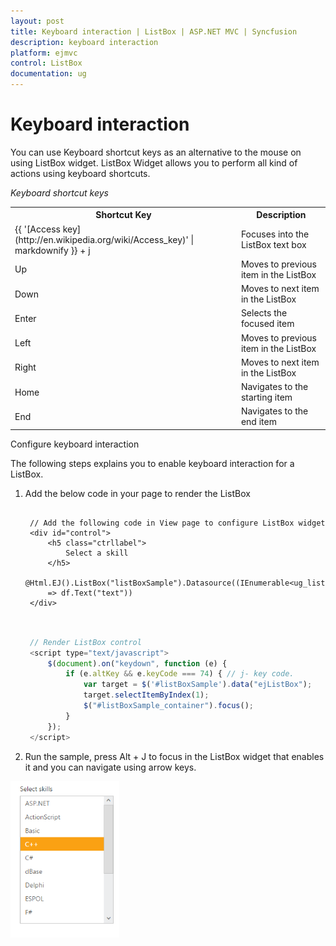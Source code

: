 ```yaml
---
layout: post
title: Keyboard interaction | ListBox | ASP.NET MVC | Syncfusion
description: keyboard interaction
platform: ejmvc
control: ListBox
documentation: ug
---
```


# Keyboard interaction

You can use Keyboard shortcut keys as an alternative to the mouse on using ListBox widget. ListBox Widget allows you to perform all kind of actions using keyboard shortcuts.

_Keyboard shortcut keys_

<table>
<tr>
<th>
Shortcut Key</th><th>
Description</th></tr>
<tr>
<td>
{{ '[Access key](http://en.wikipedia.org/wiki/Access_key)' | markdownify }} + j	</td><td>
Focuses into the ListBox text box</td></tr>
<tr>
<td>
Up</td><td>
Moves to previous item in the ListBox</td></tr>
<tr>
<td>
Down</td><td>
Moves to next item in the ListBox</td></tr>
<tr>
<td>
Enter</td><td>
Selects the focused item</td></tr>
<tr>
<td>
Left </td><td>
Moves to previous item in the ListBox</td></tr>
<tr>
<td>
Right </td><td>
Moves to next item in the ListBox</td></tr>
<tr>
<td>
Home</td><td>
Navigates to the starting item </td></tr>
<tr>
<td>
End</td><td>
Navigates to the end item </td></tr>
</table>
Configure keyboard interaction

The following steps explains you to enable keyboard interaction for a ListBox.

1. Add the below code in your page to render the ListBox


   ~~~ cshtml

	// Add the following code in View page to configure ListBox widget
	<div id="control">  
		<h5 class="ctrllabel"> 
			Select a skill 
		</h5>
		@Html.EJ().ListBox("listBoxSample").Datasource((IEnumerable<ug_listbox.controllers.skillset>)ViewBag.datasource).ListBoxFields(df 
		=> df.Text("text"))
	</div>
	
   ~~~
   

   ~~~ js
   
	// Render ListBox control
	<script type="text/javascript">
		$(document).on("keydown", function (e) {
			if (e.altKey && e.keyCode === 74) { // j- key code. 
				var target = $('#listBoxSample').data("ejListBox");
				target.selectItemByIndex(1);  
				$("#listBoxSample_container").focus(); 
			}  
		});
	</script>


   ~~~
   


2. Run the sample, press Alt + J to focus in the ListBox widget that enables it and you can navigate using arrow keys.


![](Keyboard-interaction_images/Keyboard-interaction_img1.png)



